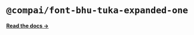 # `@compai/font-bhu-tuka-expanded-one`

[**Read the docs &rarr;**](https://components.ai/docs/typefaces/bhu-tuka-expanded-one)
